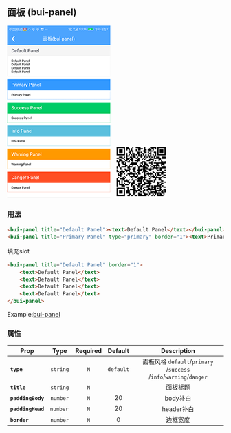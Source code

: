 ## 面板 (bui-panel)

![](../assets/gif/panel.png)&nbsp;&nbsp;&nbsp;<img src="../assets/qrcode/panel.png" alt="" width="120px">


### 用法

```html
<bui-panel title="Default Panel"><text>Default Panel</text></bui-panel>
<bui-panel title="Primary Panel" type="primary" border="1"><text>Primary Panel</text></bui-panel>
```

填充slot

```html
<bui-panel title="Default Panel" border="1">
    <text>Default Panel</text>
    <text>Default Panel</text>
    <text>Default Panel</text>
    <text>Default Panel</text>
</bui-panel>

```

Example:[bui-panel](https://github.com/bingo-oss/bui-weex-sample/blob/master/src/views/example/panel-demo.vue)

### 属性

| Prop | Type | Required | Default | Description |
| ---- |:----:|:---:|:-------:| :----------:|
| **`type`** | `string` | `N` | `default` | 面板风格 `default`/`primary `/`success `/`info`/`warning`/`danger` |
| **`title`** | `string` | `N` |  | 面板标题|
| **`paddingBody`** | `number` | `N` | 20 | body补白 |
| **`paddingHead`** | `number ` | `N` | 20 | header补白 |
| **`border`** | `number` | `N` | 0 | 边框宽度|
  




